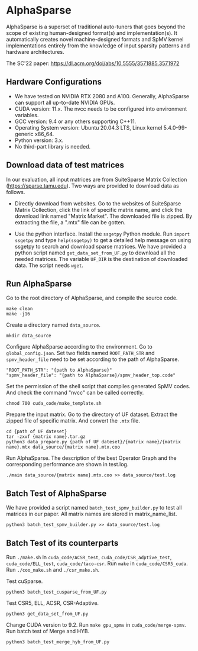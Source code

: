 # AlphaSparse

AlphaSparse is a superset of traditional auto-tuners that goes beyond the scope of existing human-designed format(s) and implementation(s). It automatically creates novel machine-designed formats and SpMV kernel implementations entirely from the knowledge of input sparsity patterns and hardware architectures.

The SC'22 paper: https://dl.acm.org/doi/abs/10.5555/3571885.3571972

## Hardware Configurations

- We have tested on NVIDIA RTX 2080 and A100. Generally, AlphaSparse can support all up-to-date NVIDIA GPUs.
- CUDA version: 11.x. The nvcc needs to be configured into environment variables.
- GCC version: 9.4 or any others supporting C++11.
- Operating System version: Ubuntu 20.04.3 LTS, Linux kernel 5.4.0-99-generic x86_64.
- Python version: 3.x.
- No third-part library is needed.

## Download data of test matrices

In our evaluation, all input matrices are from SuiteSparse Matrix Collection (https://sparse.tamu.edu). Two ways are provided to download data as follows.

- Directly download from websites. Go to the websites of SuiteSparse Matrix Collection, click the link of specific matrix name, and click the download link named "Matrix Market". The downloaded file is zipped. By extracting the file, a ".mtx" file can be gotten.

- Use the python interface. Install the `ssgetpy` Python module. Run `import ssgetpy` and type `help(ssgetpy)` to get a detailed help message on using ssgetpy to search and download sparse matrices. We have provided a python script named `get_data_set_from_UF.py` to download all the needed matrices. The variable `UF_DIR` is the destination of downloaded data. The script needs `wget`.

## Run AlphaSparse

Go to the root directory of AlphaSparse, and compile the source code.

```
make clean
make -j16
```

Create a directory named `data_source`.

```
mkdir data_source
```

Configure AlphaSparse according to the environment. Go to `global_config.json`. Set two fields named `ROOT_PATH_STR` and `spmv_header_file` need to be set according to the path of AlphaSparse.

```
"ROOT_PATH_STR": "{path to AlphaSparse}"
"spmv_header_file": "{path to AlphaSparse}/spmv_header_top.code"
```

Set the permission of the shell script that compiles generated SpMV codes. And check the command "nvcc" can be called correctly.

```
chmod 700 cuda_code/make_template.sh
```

Prepare the input matrix. Go to the directory of UF dataset. Extract the zipped file of specific matrix. And convert the `.mtx` file.

```
cd {path of UF dateset}
tar -zxvf {matrix name}.tar.gz
python3 data_prepare.py {path of UF dateset}/{matrix name}/{matrix name}.mtx data_source/{matrix name}.mtx.coo
```

Run AlphaSparse. The description of the best Operator Graph and the corresponding performance are shown in test.log.

```
./main data_source/{matrix name}.mtx.coo >> data_source/test.log
```

## Batch Test of AlphaSparse

We have provided a script named `batch_test_spmv_builder.py` to test all matrices in our paper. All matrix names are stored in matrix_name_list. 

```
python3 batch_test_spmv_builder.py >> data_source/test.log
```

## Batch Test of its counterparts

Run `./make.sh` in `cuda_code/ACSR_test`, `cuda_code/CSR_adptive_test`, `cuda_code/ELL_test`, `cuda_code/taco-csr`. Run `make` in `cuda_code/CSR5_cuda`. Run `./coo_make.sh` and `./csr_make.sh`. 

Test cuSparse.

```
python3 batch_test_cusparse_from_UF.py
```

Test CSR5, ELL, ACSR, CSR-Adaptive.

```
python3 get_data_set_from_UF.py
```

Change CUDA version to 9.2. Run `make gpu_spmv` in `cuda_code/merge-spmv`. Run batch test of Merge and HYB.

```
python3 batch_test_merge_hyb_from_UF.py
```
